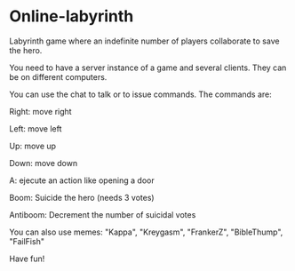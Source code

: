 # Online-labyrinth

Labyrinth game where an indefinite number of players collaborate to save the hero.

You need to have a server instance of a game and several clients. They can be on different computers.

You can use the chat to talk or to issue commands. The commands are:

Right: move right

Left: move left

Up: move up

Down: move down

A: ejecute an action like opening a door

Boom: Suicide the hero (needs 3 votes)

Antiboom: Decrement the number of suicidal votes

You can also use memes:
"Kappa", "Kreygasm", "FrankerZ", "BibleThump", "FailFish"

Have fun!
